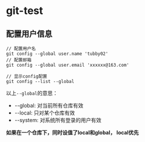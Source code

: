 # git-test
## 配置用户信息
```
// 配置用户名
git config --global user.name 'tubby02'
// 配置邮箱
git config --global user.email 'xxxxxx@163.com'

// 显示config配置
git config --list --global
```
以上```--global```的意思：
-  --global: 对当前所有仓库有效
-  --local: 只对某个仓库有效
-  --system: 对系统所有登录的用户有效

**如果在一个仓库下，同时设值了local和global， local优先**
